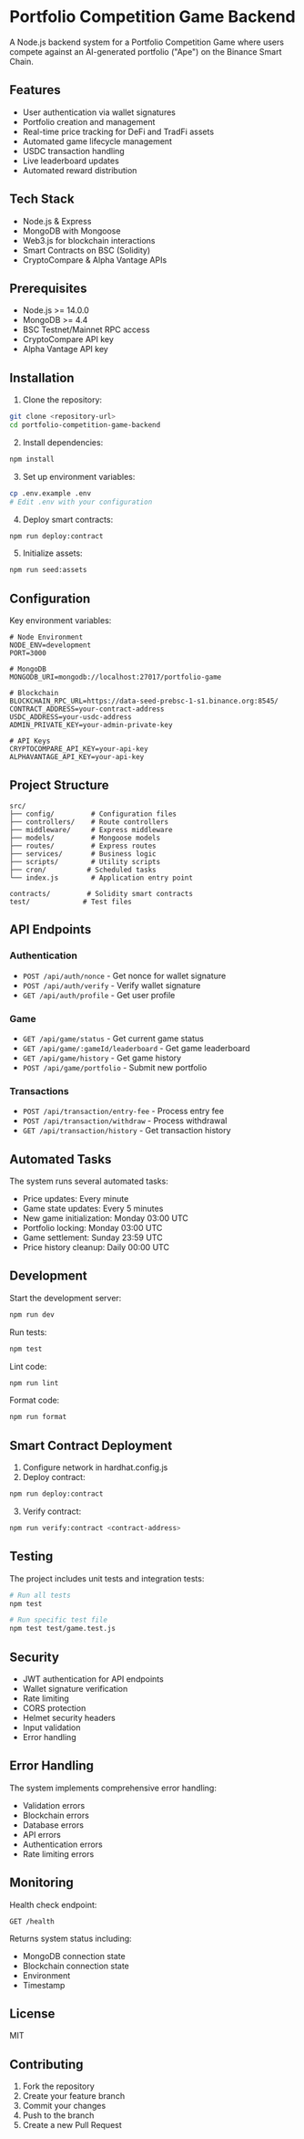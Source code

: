 # Portfolio Competition Game Backend

A Node.js backend system for a Portfolio Competition Game where users compete against an AI-generated portfolio ("Ape") on the Binance Smart Chain.

## Features

- User authentication via wallet signatures
- Portfolio creation and management
- Real-time price tracking for DeFi and TradFi assets
- Automated game lifecycle management
- USDC transaction handling
- Live leaderboard updates
- Automated reward distribution

## Tech Stack

- Node.js & Express
- MongoDB with Mongoose
- Web3.js for blockchain interactions
- Smart Contracts on BSC (Solidity)
- CryptoCompare & Alpha Vantage APIs

## Prerequisites

- Node.js >= 14.0.0
- MongoDB >= 4.4
- BSC Testnet/Mainnet RPC access
- CryptoCompare API key
- Alpha Vantage API key

## Installation

1. Clone the repository:
```bash
git clone <repository-url>
cd portfolio-competition-game-backend
```

2. Install dependencies:
```bash
npm install
```

3. Set up environment variables:
```bash
cp .env.example .env
# Edit .env with your configuration
```

4. Deploy smart contracts:
```bash
npm run deploy:contract
```

5. Initialize assets:
```bash
npm run seed:assets
```

## Configuration

Key environment variables:

```env
# Node Environment
NODE_ENV=development
PORT=3000

# MongoDB
MONGODB_URI=mongodb://localhost:27017/portfolio-game

# Blockchain
BLOCKCHAIN_RPC_URL=https://data-seed-prebsc-1-s1.binance.org:8545/
CONTRACT_ADDRESS=your-contract-address
USDC_ADDRESS=your-usdc-address
ADMIN_PRIVATE_KEY=your-admin-private-key

# API Keys
CRYPTOCOMPARE_API_KEY=your-api-key
ALPHAVANTAGE_API_KEY=your-api-key
```

## Project Structure

```
src/
├── config/         # Configuration files
├── controllers/    # Route controllers
├── middleware/     # Express middleware
├── models/         # Mongoose models
├── routes/         # Express routes
├── services/       # Business logic
├── scripts/        # Utility scripts
├── cron/          # Scheduled tasks
└── index.js        # Application entry point

contracts/         # Solidity smart contracts
test/             # Test files
```

## API Endpoints

### Authentication
- `POST /api/auth/nonce` - Get nonce for wallet signature
- `POST /api/auth/verify` - Verify wallet signature
- `GET /api/auth/profile` - Get user profile

### Game
- `GET /api/game/status` - Get current game status
- `GET /api/game/:gameId/leaderboard` - Get game leaderboard
- `GET /api/game/history` - Get game history
- `POST /api/game/portfolio` - Submit new portfolio

### Transactions
- `POST /api/transaction/entry-fee` - Process entry fee
- `POST /api/transaction/withdraw` - Process withdrawal
- `GET /api/transaction/history` - Get transaction history

## Automated Tasks

The system runs several automated tasks:

- Price updates: Every minute
- Game state updates: Every 5 minutes
- New game initialization: Monday 03:00 UTC
- Portfolio locking: Monday 03:00 UTC
- Game settlement: Sunday 23:59 UTC
- Price history cleanup: Daily 00:00 UTC

## Development

Start the development server:
```bash
npm run dev
```

Run tests:
```bash
npm test
```

Lint code:
```bash
npm run lint
```

Format code:
```bash
npm run format
```

## Smart Contract Deployment

1. Configure network in hardhat.config.js
2. Deploy contract:
```bash
npm run deploy:contract
```
3. Verify contract:
```bash
npm run verify:contract <contract-address>
```

## Testing

The project includes unit tests and integration tests:

```bash
# Run all tests
npm test

# Run specific test file
npm test test/game.test.js
```

## Security

- JWT authentication for API endpoints
- Wallet signature verification
- Rate limiting
- CORS protection
- Helmet security headers
- Input validation
- Error handling

## Error Handling

The system implements comprehensive error handling:

- Validation errors
- Blockchain errors
- Database errors
- API errors
- Authentication errors
- Rate limiting errors

## Monitoring

Health check endpoint:
```
GET /health
```

Returns system status including:
- MongoDB connection state
- Blockchain connection state
- Environment
- Timestamp

## License

MIT

## Contributing

1. Fork the repository
2. Create your feature branch
3. Commit your changes
4. Push to the branch
5. Create a new Pull Request
